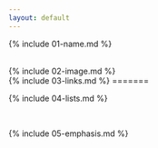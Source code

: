 ```yaml
---
layout: default
---
```


{% include 01-name.md %}


<br>
{% include 02-image.md %}
<br>
{% include 03-links.md %}
=======


<br>

{% include 04-lists.md %}

<br>

{% include 05-emphasis.md %}